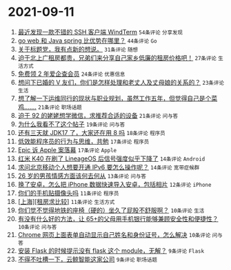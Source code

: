 # 2021-09-11

1. [最近发现一款不错的 SSH 客户端 WindTerm](https://www.v2ex.com/t/801168) `54条评论` `分享发现`
1. [go web 和 Java spring 比优势在哪里？](https://www.v2ex.com/t/801212) `44条评论` `Go`
1. [关于标题党，我有点新的想说。](https://www.v2ex.com/t/801183) `31条评论` `随想`
1. [迫于北上广租房都贵，兄弟们来分享自己家乡低廉的租房价格吧！](https://www.v2ex.com/t/801194) `27条评论` `生活方式`
1. [免费领 2 年爱企查会员](https://www.v2ex.com/t/801229) `24条评论` `优惠信息`
1. [想问下已婚的 V 友们，你们是怎样处理和老丈人及丈母娘的关系的？](https://www.v2ex.com/t/801178) `23条评论` `生活`
1. [想了解一下运维同行的现状与职业规划，虽然工作五年，但觉得自己是个菜鸡.......](https://www.v2ex.com/t/801191) `21条评论` `职场话题`
1. [迫于 92 的姥姥想学微信，求推荐合适的设备](https://www.v2ex.com/t/801206) `21条评论` `问与答`
1. [为什么我看不了这个帖子](https://www.v2ex.com/t/801220) `19条评论` `问与答`
1. [还有三天就 JDK17 了，大家还在用 8 吗](https://www.v2ex.com/t/801237) `18条评论` `程序员`
1. [低效能程序员的行为与思维，共勉](https://www.v2ex.com/t/801228) `17条评论` `程序员`
1. [Epic 诉 Apple 案落幕](https://www.v2ex.com/t/801197) `17条评论` `Apple`
1. [红米 K40 在刷了 LineageOS 后信号强度似乎下降了](https://www.v2ex.com/t/801170) `14条评论` `Android`
1. [求问北京移动个人想要开通 IPv6 要怎么操作呢？](https://www.v2ex.com/t/801166) `14条评论` `宽带症候群`
1. [26 岁的男孩情感方面该何去何从](https://www.v2ex.com/t/801182) `13条评论` `问与答`
1. [换了安卓，怎么把 iPhone 数据快速导入安卓，包括相片](https://www.v2ex.com/t/801193) `12条评论` `iPhone`
1. [你们的手机贴摄像头吗](https://www.v2ex.com/t/801222) `11条评论` `程序员`
1. [[上海][租房求比较]](https://www.v2ex.com/t/801211) `11条评论` `生活方式`
1. [你们觉不觉得地铁的座椅（硬的）坐久了屁股不舒服啊？](https://www.v2ex.com/t/801243) `10条评论` `生活`
1. [有没有什么好的方法，让 65+的父母用手机银行能够兼顾安全性和便捷性？](https://www.v2ex.com/t/801217) `10条评论` `问与答`
1. [Chrome 网页上面表单自动显示自己姓名和身份证号，怎么解决](https://www.v2ex.com/t/801214) `10条评论` `问与答`
1. [安装 Flask 的时候提示没有 flask 这个 module，无解？](https://www.v2ex.com/t/801200) `9条评论` `Flask`
1. [不得不吐槽一下，云鲸智能这家公司](https://www.v2ex.com/t/801186) `9条评论` `职场话题`
